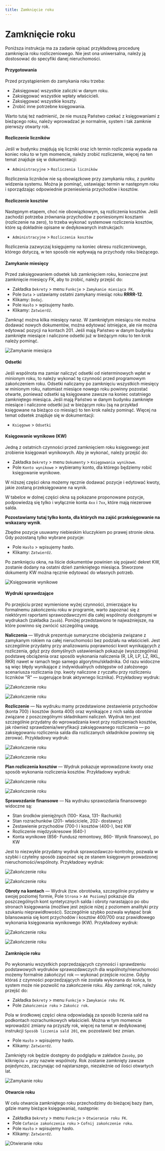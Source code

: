 ```yaml
---
title: Zamknięcie roku
---
```


# Zamknięcie roku

Poniższa instrukcja ma za zadanie opisać przykładową procedurę zamknięcia roku rozliczeniowego. Nie jest ona uniwersalna, należy ją dostosować do specyfiki danej nieruchomości.

#### Przygotowania

Przed przystąpieniem do zamykania roku trzeba:

- Zaksięgować wszystkie zaliczki w danym roku.
- Zaksięgować wszystkie wpłaty właścicieli.
- Zaksięgować wszystkie koszty.
- Zrobić inne potrzebne księgowania.

Warto tutaj też nadmienić, że nie muszą Państwo czekać z księgowaniami z bieżącego roku, należy wprowadzać je normalnie, system i tak zamknie pierwszy otwarty rok.

#### Rozliczenie liczników 

Jeśli w budynku znajdują się liczniki oraz ich termin rozliczenia wypada na koniec roku to w tym momencie, należy zrobić rozliczenie, więcej na ten temat znajduje się w dokumentacji:

- `Administracyjne` > `Rozliczenia liczników`

Rozliczenia liczników nie są obowiązkowe przy zamykaniu roku, z punktu widzenia systemu. Można je pominąć, ustawiając termin w następnym roku i sporządzając odpowiednie przeniesienia przychodów i kosztów.

#### Rozliczenie kosztów

Następnym etapem, choć nie obowiązkowym, są rozliczenia kosztów. Jeśli zachodzi potrzeba zrównania przychodów z poniesionymi kosztami (rozliczenie na zero), to trzeba wykonać systemowe rozliczenia kosztów, które są dokładnie opisane w dedykowanych instrukcjach:

- `Administracyjne` > `Rozliczenia kosztów`

Rozliczenia zazwyczaj księgujemy na koniec okresu rozliczeniowego, którego dotyczą, w ten sposób nie wpływają na przychody roku bieżącego.

#### Zamykanie miesięcy

Przed zaksięgowaniem odsetek lub zamknięciem roku, konieczne jest zamknięcie miesięcy FK, aby to zrobić, należy przejść do:

- Zakładka `Dekrety` > menu `Funkcje` > `Zamykanie miesiąca FK`.
- Pole `Data` > ustawiamy ostatni zamykany miesiąc roku **RRRR-12**.
- Klikamy: `Dodaj`.
- Pole `Hasło` > wpisujemy hasło.
- Klikamy: `Zatwierdź`.

Zamknąć można kilka miesięcy naraz. W zamkniętym miesiącu nie można dodawać nowych dokumentów, można edytować istniejące, ale nie można edytować pozycji na kontach 201. Jeśli mają Państwo w danym budynku zamknięte miesiące i naliczone odsetki już w bieżącym roku to ten krok należy pominąć.

![Zamykanie miesiąca](zamykaniemiesiaca.gif)

#### Odsetki

Jeśli wspólnota ma zamiar naliczyć odsetki od nieterminowych wpłat w minionym roku, to należy wykonać tę czynność przed programowym zakończeniem roku. Odsetki naliczamy po zamknięciu wszystkich miesięcy w minionym roku, natomiast miesiące nowego roku powinny pozostać otwarte, ponieważ odsetki są księgowane zawsze na koniec ostatniego zamkniętego miesiąca. Jeśli mają Państwo w danym budynku zamknięte miesiące i naliczone odsetki już w bieżącym roku (są na przykład księgowane na bieżąco co miesiąc) to ten krok należy pominąć. Więcej na temat odsetek znajduje się w dokumentacji:

- `Księgowe` > `Odsetki`

#### Księgowanie wynikowe (KW)

Jedną z ostatnich czynności przed zamknięciem roku księgowego jest zrobienie księgowań wynikowych. Aby je wykonać, należy przejść do:

- Zakładka `Dekrety` > menu `Dokumenty` > `Księgowania wynikowe`.
- Pole `Konto wynikowe` > wybieramy konto, dla którego będziemy robić księgowanie wynikowe.

W niższej części okna możemy ręcznie dodawać pozycje i edytować kwoty, jakie zostaną przeksięgowane na wynik.

W tabelce w dolnej części okna są pokazane proponowane pozycje, podpowiedzą się tylko i wyłącznie konta `4xx` i `7xx`, które mają niezerowe salda.

**Pozostawiamy tutaj tylko konta, dla których ma zajść przeksięgowanie na wskazany wynik**.

Zbędne pozycje usuwamy niebieskim kluczykiem po prawej stronie okna. Gdy pozostaną tylko wybrane pozycje:

- Pole `Hasło` > wpisujemy hasło.
- Klikamy: `Zatwierdź`. 

Po zamknięciu okna, na liście dokumentów powinien się pojawić dekret KW, zostanie dodany na ostatni dzień zamkniętego miesiąca. Stworzone dokumenty KW można ręcznie edytować do własnych potrzeb.

![Księgowanie wynikowe](robieniekw.gif)

#### Wydruki sprawdzające

Po przejściu przez wymienione wyżej czynności, zmierzające ku formalnemu zakończeniu roku w programie, warto zapoznać się z niektórymi raportami sprawozdawczymi dla całej wspólnoty dostępnymi w wydrukach (zakładka `Zasób`). Poniżej przedstawiono te najważniejsze, na które powinno się zwrócić szczególną uwagę.

**Naliczenia** — Wydruk prezentuje sumaryczne obciążenia związane z zamykanym rokiem na całej nieruchomości bez podziału na właścicieli. Jest szczególnie przydatny przy analizowaniu poprawności kwot wynikających z rozliczenia, gdyż przy domyślnych ustawieniach pokazuje (wyszczególnia) podstawę obciążenia oraz sposób wykonania naliczenia (R, LR, LP, LZ, RKL, RKR) nawet w ramach tego samego algorytmu/składnika. Od razu widoczne są więc błędy wynikające z indywidualnych odstępstw od założonego scenariusza rozliczania (np. kwoty naliczone z ryczałtu przy rozliczeniu liczników "R" — sugerujące brak aktywnego licznika). Przykładowy wydruk:

![Zakończenie roku](zakrok14.png)

![Zakończenie roku](zakrok15.png)

**Rozliczenie** — Na wydruku mamy przedstawione zestawienie przychodów (konta 700) i kosztów (konta 400) oraz wynikające z nich salda obrotów związane z poszczególnymi składnikami naliczeń. Wydruk ten jest szczególnie przydatny do wprowadzania kwot przy rozliczeniach kosztów, jak również sprawdzenia/weryfikacji zaksięgowanego rozliczenia — po zaksięgowaniu rozliczenia salda dla rozliczanych składników powinny się zerować. Przykładowy wydruk:

![Zakończenie roku](zakrok16.png)

![Zakończenie roku](zakrok17.png)

**Plan rozliczenia kosztów** — Wydruk pokazuje wprowadzone kwoty oraz sposób wykonania rozliczenia kosztów. Przykładowy wydruk:

![Zakończenie roku](zakrok18.png)

![Zakończenie roku](zakrok19.png)

**Sprawozdanie finansowe** — Na wydruku sprawozdania finansowego widoczne są:

- Stan środków pieniężnych (100- Kasa, 131- Rachunki)
- Stan rozrachunków (201- właściciele, 202- dostawcy)
- Zestawienie przychodów (700-) i kosztów (400-), bez KW
- Rozliczenie międzyokresowe (640-)
- Konta wynikowe (856- Fundusz remontowy, 860- Wynik finansowy), po KW

Jest to niezwykle przydatny wydruk sprawozdawczo-kontrolny, pozwala w szybki i czytelny sposób zapoznać się ze stanem księgowym prowadzonej nieruchomości/wspólnoty. Przykładowy wydruk:

![Zakończenie roku](zakrok20.png)

![Zakończenie roku](zakrok21.png)

**Obroty na kontach** — Wydruk (tzw. obrotówka, szczególnie przydatny w swojej poziomej formie, Pole `Strona` > `A4 Poziomy`) pokazuje dla poszczególnych kont syntetycznych salda i obroty narastająco po obu stronach księgowania (możliwe jest zejście niżej z poziomem analityki przy szukaniu nieprawidłowości). Szczególnie szybko pozwala wyłapać brak bilansowania się kont przychodów i kosztów 400/700 oraz prawidłowego wykonania księgowania wynikowego (KW). Przykładowy wydruk:

![Zakończenie roku](zakrok22.png)

![Zakończenie roku](zakrok23.png)

#### Zamknięcie roku

Po wykonaniu wszystkich poprzedzających czynności i sprawdzeniu podstawowych wydruków sprawozdawczych dla wspólnoty/nieruchomości możemy formalnie zakończyć rok — wykonać przejście roczne. Gdyby któraś z czynności poprzedzających nie została wykonana do końca, to system może nie pozwolić na zakończenie roku. Aby zamknąć rok, należy przejść do:

- Zakładka `Dekrety` > menu `Funkcje` > `Zamykanie roku FK`.
- Pole `Zakończenie roku` > `Zakończ rok`.

Pola w środkowej części okna odpowiadają za sposób liczenia sald na podkontach rozrachunkowych właścicieli. Można w tym momencie wprowadzić zmiany na przyszły rok, więcej na temat w dedykowanej instrukcji `Sposób liczenia sald 201`, ew. pozostawić bez zmian.

- Pole `Hasło` > wpisujemy hasło.
- Klikamy: `Zatwierdź`.

Zamknięty rok będzie dostępny do podglądu w zakładce `Zasoby`, po kliknięciu + przy nazwie wspólnoty. Rok zostanie zamknięty zawsze pojedynczo, zaczynając od najstarszego, niezależnie od ilości otwartych lat.

![Zamykanie roku](zamykanieroku.gif)

#### Otwarcie roku

W celu otwarcia zamkniętego roku przechodzimy do bieżącej bazy (tam, gdzie mamy bieżące księgowania), następnie:

- Zakładka `Dekrety` > menu `Funkcje` > `Otwieranie roku FK`.
- Pole `Cofanie zakończenia roku` > `Cofnij zakończenie roku`.
- Pole `Hasło` > wpisujemy hasło.
- Klikamy: `Zatwierdź`.

![Otwieranie roku](otwieranieroku.gif)